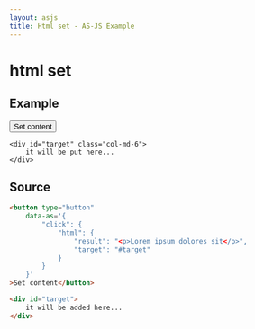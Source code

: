 ```yaml
---
layout: asjs
title: Html set - AS-JS Example
---
```


# html set

## Example

<div class="row">
    <div class="col-md-6">
        <button type="button"
            data-as='{
                "click": {
                    "html": {
                        "result": "<p>Lorem ipsum dolores sit</p>",
                        "target": "#target"
                    }
                }
            }'
        >Set content</button>
    </div>

    <div id="target" class="col-md-6">
        it will be put here...
    </div>
</div>

<div class="mt-30"></div>

## Source

``` html
<button type="button"
    data-as='{
        "click": {
            "html": {
                "result": "<p>Lorem ipsum dolores sit</p>",
                "target": "#target"
            }
        }
    }'
>Set content</button>

<div id="target">
    it will be added here...
</div>
```
